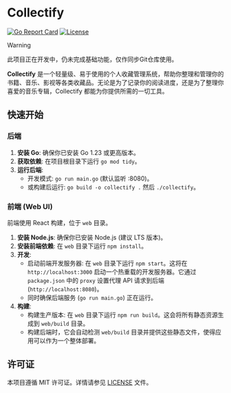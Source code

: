 # Collectify

[![Go Report Card](https://goreportcard.com/badge/github.com/Jinvic/collectify)](https://goreportcard.com/report/github.com/Jinvic/collectify)
[![License](https://img.shields.io/badge/License-MIT-blue.svg)](LICENSE)

> [!WARNING]
> 此项目正在开发中，仍未完成基础功能，仅作同步Git仓库使用。

**Collectify** 是一个轻量级、易于使用的个人收藏管理系统，帮助你整理和管理你的书籍、音乐、影视等各类收藏品。无论是为了记录你的阅读进度，还是为了整理你喜爱的音乐专辑，Collectify 都能为你提供所需的一切工具。

## 快速开始

### 后端

1.  **安装 Go**: 确保你已安装 Go 1.23 或更高版本。
2.  **获取依赖**: 在项目根目录下运行 `go mod tidy`。
3.  **运行后端**:
    *   开发模式: `go run main.go` (默认监听 :8080)。
    *   或构建后运行: `go build -o collectify .` 然后 `./collectify`。

### 前端 (Web UI)

前端使用 React 构建，位于 `web` 目录。

1.  **安装 Node.js**: 确保你已安装 Node.js (建议 LTS 版本)。
2.  **安装前端依赖**: 在 `web` 目录下运行 `npm install`。
3.  **开发**:
    *   启动前端开发服务器: 在 `web` 目录下运行 `npm start`。这将在 `http://localhost:3000` 启动一个热重载的开发服务器。它通过 `package.json` 中的 `proxy` 设置代理 API 请求到后端 (`http://localhost:8080`)。
    *   同时确保后端服务 (`go run main.go`) 正在运行。
4.  **构建**:
    *   构建生产版本: 在 `web` 目录下运行 `npm run build`。这会将所有静态资源生成到 `web/build` 目录。
    *   构建后端时，它会自动检测 `web/build` 目录并提供这些静态文件，使得应用可以作为一个整体部署。

## 许可证

本项目遵循 MIT 许可证。详情请参见 [LICENSE](LICENSE) 文件。
